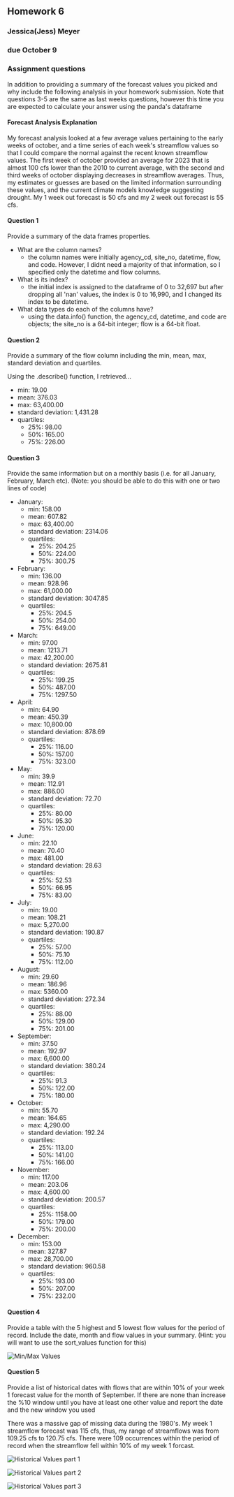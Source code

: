 ## Homework 6
### Jessica(Jess) Meyer
### due October 9

### Assignment questions
 In addition to providing a summary of the forecast values you picked and why include the following analysis in your homework submission. 
 Note that questions 3-5 are the same as last weeks questions, however this time you are expected to calculate your answer using the panda's dataframe

#### Forecast Analysis Explanation
My forecast analysis looked at a few average values pertaining to the early weeks of october, and a time series of each week's streamflow values so that I could compare the normal against the recent known streamflow values. The first week of october provided an average for 2023 that is almost 100 cfs lower than the 2010 to current average, with the second and third weeks of october displaying decreases in streamflow averages. Thus, my estimates or guesses are based on the limited information surrounding these values, and the current climate models knowledge suggesting drought. My 1 week out forecast is 50 cfs and my 2 week out forecast is 55 cfs.

#### Question 1
Provide a summary of the data frames properties.
  - What are the column names?
      - the column names were initially agency_cd, site_no, datetime, flow, and code. However, I didnt need a majority of that information, so I specified only the datetime and flow columns.
  - What is its index?
      - the initial index is assigned to the dataframe of 0 to 32,697 but after dropping all 'nan' values, the index is 0 to 16,990, and I changed its index to be datetime.
  - What data types do each of the columns have?
      - using the data.info() function, the agency_cd, datetime, and code are objects; the site_no is a 64-bit integer; flow is a 64-bit float.

#### Question 2
Provide a summary of the flow column including the min, mean, max, standard deviation and quartiles.

Using the .describe() function, I retrieved...
- min: 19.00
- mean: 376.03
- max: 63,400.00
- standard deviation: 1,431.28
- quartiles:
  - 25%: 98.00
  - 50%: 165.00
  - 75%: 226.00

#### Question 3
Provide the same information but on a monthly basis (i.e. for all January, February, March etc). (Note: you should be able to do this with one or two lines of code)
- January:
  - min: 158.00
  - mean: 607.82
  - max: 63,400.00
  - standard deviation: 2314.06
  - quartiles:
    - 25%: 204.25
    - 50%: 224.00
    - 75%: 300.75
- February:
  - min: 136.00
  - mean: 928.96
  - max: 61,000.00
  - standard deviation: 3047.85
  - quartiles:
    - 25%: 204.5
    - 50%: 254.00
    - 75%: 649.00
- March:
  - min: 97.00
  - mean: 1213.71
  - max: 42,200.00
  - standard deviation: 2675.81
  - quartiles:
    - 25%: 199.25
    - 50%: 487.00
    - 75%: 1297.50
- April:
  - min: 64.90
  - mean: 450.39
  - max: 10,800.00
  - standard deviation: 878.69
  - quartiles:
    - 25%: 116.00
    - 50%: 157.00
    - 75%: 323.00
- May:
  - min: 39.9
  - mean: 112.91
  - max: 886.00
  - standard deviation: 72.70
  - quartiles:
    - 25%: 80.00
    - 50%: 95.30
    - 75%: 120.00
- June:
  - min: 22.10
  - mean: 70.40
  - max: 481.00
  - standard deviation: 28.63
  - quartiles:
    - 25%: 52.53
    - 50%: 66.95
    - 75%: 83.00
- July:
  - min: 19.00
  - mean: 108.21
  - max: 5,270.00
  - standard deviation: 190.87
  - quartiles:
    - 25%: 57.00
    - 50%: 75.10
    - 75%: 112.00
- August:
  - min: 29.60
  - mean: 186.96
  - max: 5360.00
  - standard deviation: 272.34
  - quartiles:
    - 25%: 88.00
    - 50%: 129.00
    - 75%: 201.00
- September:
  - min: 37.50
  - mean: 192.97
  - max: 6,600.00
  - standard deviation: 380.24
  - quartiles:
    - 25%: 91.3
    - 50%: 122.00
    - 75%: 180.00
- October:
  - min: 55.70
  - mean: 164.65
  - max: 4,290.00
  - standard deviation: 192.24
  - quartiles:
    - 25%: 113.00
    - 50%: 141.00
    - 75%: 166.00
- November:
  - min: 117.00
  - mean: 203.06
  - max: 4,600.00
  - standard deviation: 200.57
  - quartiles:
    - 25%: 1158.00
    - 50%: 179.00
    - 75%: 200.00
- December:
  - min: 153.00
  - mean: 327.87
  - max: 28,700.00
  - standard deviation: 960.58
  - quartiles:
    - 25%: 193.00
    - 50%: 207.00
    - 75%: 232.00

#### Question 4
Provide a table with the 5 highest and 5 lowest flow values for  the period of record. Include the date, month and flow values in your summary. (Hint: you will want to use the sort_values function for this)

![Min/Max Values](Meyer_HW6_tablepic.jpg)

#### Question 5
Provide a list of historical dates with flows that are within 10% of your week 1 forecast value for the month of September. If there are none than increase the %10 window until you have at least one other  value and report the date and the new window you used

There was a massive gap of missing data during the 1980's. My week 1 streamflow forecast was 115 cfs, thus, my range of streamflows was from 109.25 cfs to 120.75 cfs. There were 109 occurrences within the period of record when the streamflow fell within 10% of my week 1 forcast.

![Historical Values part 1](Meyer_HW6_historicaldates1.jpg) 

![Historical Values part 2](Meyer_HW6_historicaldates2.jpg)

![Historical Values part 3](Meyer_HW6_historicaldates3.jpg)